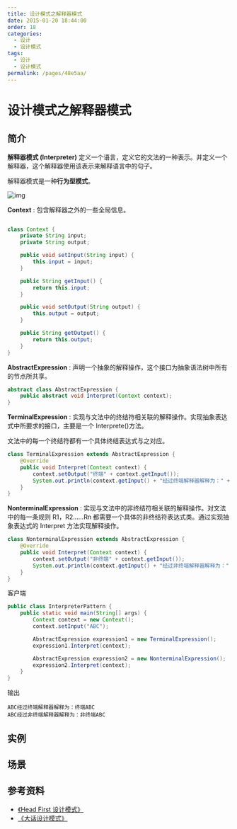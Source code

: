 ```yaml
---
title: 设计模式之解释器模式
date: 2015-01-20 18:44:00
order: 18
categories:
  - 设计
  - 设计模式
tags:
  - 设计
  - 设计模式
permalink: /pages/48e5aa/
---
```


# 设计模式之解释器模式

## 简介

**解释器模式 (Interpreter)** 定义一个语言，定义它的文法的一种表示。并定义一个解释器，这个解释器使用该表示来解释语言中的句子。

解释器模式是一种**行为型模式**。

![img](https://github.com/zuijunzi9/Java_notes/tree/main/images-master/snap/20200726112138.png)

**Context** : 包含解释器之外的一些全局信息。

```java

class Context {
    private String input;
    private String output;

    public void setInput(String input) {
        this.input = input;
    }

    public String getInput() {
        return this.input;
    }

    public void setOutput(String output) {
        this.output = output;
    }

    public String getOutput() {
        return this.output;
    }
}
```

**AbstractExpression** : 声明一个抽象的解释操作，这个接口为抽象语法树中所有的节点所共享。

```java
abstract class AbstractExpression {
    public abstract void Interpret(Context context);
}
```

**TerminalExpression** : 实现与文法中的终结符相关联的解释操作。实现抽象表达式中所要求的接口，主要是一个 Interprete()方法。

文法中的每一个终结符都有一个具体终结表达式与之对应。

```java
class TerminalExpression extends AbstractExpression {
    @Override
    public void Interpret(Context context) {
        context.setOutput("终端" + context.getInput());
        System.out.println(context.getInput() + "经过终端解释器解释为：" + context.getOutput());
    }
}
```

**NonterminalExpression** : 实现与文法中的非终结符相关联的解释操作。对文法中的每一条规则 R1，R2......Rn 都需要一个具体的非终结符表达式类。通过实现抽象表达式的 Interpret 方法实现解释操作。

```java
class NonterminalExpression extends AbstractExpression {
    @Override
    public void Interpret(Context context) {
        context.setOutput("非终端" + context.getInput());
        System.out.println(context.getInput() + "经过非终端解释器解释为：" + context.getOutput());
    }
}
```

客户端

```java
public class InterpreterPattern {
    public static void main(String[] args) {
        Context context = new Context();
        context.setInput("ABC");

        AbstractExpression expression1 = new TerminalExpression();
        expression1.Interpret(context);

        AbstractExpression expression2 = new NonterminalExpression();
        expression2.Interpret(context);
    }
}
```

输出

```
ABC经过终端解释器解释为：终端ABC
ABC经过非终端解释器解释为：非终端ABC
```

## 实例

## 场景

## 参考资料

- [《Head First 设计模式》](https://book.douban.com/subject/2243615/)
- [《大话设计模式》](https://book.douban.com/subject/2334288/)